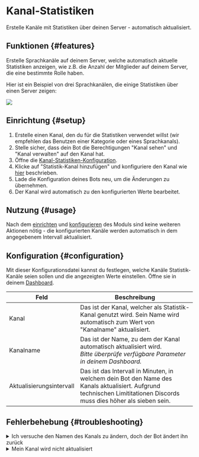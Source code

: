 # Kanal-Statistiken

Erstelle Kanäle mit Statistiken über deinen Server - automatisch aktualisiert.

<ModuleOverview moduleName="channel-stats" />

## Funktionen {#features}

Erstelle Sprachkanäle auf deinem Server, welche automatisch aktuelle Statistiken anzeigen, wie z.B. die Anzahl der Mitglieder 
auf deinem Server, die eine bestimmte Rolle haben.

Hier ist ein Beispiel von drei Sprachkanälen, die einige Statistiken über einen Server zeigen:

![](@site/docs/assets/custom-bot/modules/channel-stats/example.png)

## Einrichtung {#setup}

1. Erstelle einen Kanal, den du für die Statistiken verwendet willst (wir empfehlen das Benutzen einer Kategorie oder eines Sprachkanals).
2. Stelle sicher, dass dein Bot die Berechtigungen "Kanal sehen" und "Kanal verwalten" auf den Kanal hat.
3. Öffne die [Kanal-Statistiken-Konfiguration](https://scnx.app/de/glink?page=bot/configuration?file=channel-stats%7Cchannels).
4. Klicke auf "Statistik-Kanal hinzufügen" und konfiguriere den Kanal wie [hier](#configuration) beschrieben.
5. Lade die Konfiguration deines Bots neu, um die Änderungen zu übernehmen.
6. Der Kanal wird automatisch zu den konfigurierten Werte bearbeitet.

## Nutzung {#usage}

Nach dem [einrichten](#setup) und [konfigurieren](#configuration) des Moduls sind keine weiteren Aktionen nötig - die
konfigurierten Kanäle werden automatisch in dem angegebenem Intervall aktualisiert.

## Konfiguration {#configuration}

Mit dieser Konfigurationsdatei kannst du festlegen, welche Kanäle Statistik-Kanäle seien sollen und die angezeigten Werte einstellen. Öffne sie in 
deinem [Dashboard](https://scnx.app/de/glink?page=bot/configuration?file=channel-stats%7Cchannels).

| Feld                     | Beschreibung                                                                                                                                                            |
|---------------------------|------------------------------------------------------------------------------------------------------------------------------------------------------------------------|
| Kanal                     | Das ist der Kanal, welcher als Statistik-Kanal genutzt wird. Sein Name wird automatisch zum Wert von "Kanalname" aktualisiert.                                         |
| Kanalname                 | Das ist der Name, zu dem der Kanal automatisch aktualisiert wird. <br/><i>Bitte überprüfe verfügbare Parameter in deinem Dashboard.</i>                                | 
| Aktualisierungsintervall  | Das ist das Intervall in Minuten, in welchem dein Bot den Name des Kanals aktualisiert. Aufgrund technischen Limititationen Discords muss dies höher als sieben sein.  |

## Fehlerbehebung {#troubleshooting}

<details>
<summary>Ich versuche den Namen des Kanals zu ändern, doch der Bot ändert ihn zurück</summary>
    Wenn du den Namen des Kanals verändern willst, musst du das Feld "Kanalname" in der <a href="https://scnx.app/de/glink?page=bot/configuration?file=channel-stats%7Cchannel">Modul-Konfiguration</a> des Kanals aktualisieren.
</details>

<details>
    <summary>Mein Kanal wird nicht aktualisiert</summary>
    <ul>
        <li>Stelle sicher, dass du das festgelegte Aktualisierungs-Intervall abgewartet hast, da der Kanalname nur aktualisiert wird, wenn das Intervall abgelaufen ist.</li>
        <li>Es dauert eventuell länger als das für diesen Kanal festgelegte Aktualisierungs-Intervall aufgrund Limitierungen von Discord. Bitte warte bis zu drei Stunden.</li>
        <li>Stelle sicher, dass du den korrekten Parameter Wort für Wort (Groß- und Kleinschreibung beachten!) eingegeben hast. Ungültige Parameter werden nicht ersetzt.</li>
        <li>Stelle sicher, dass dein Bot die Berechtigungen "Kanal sehen" und "Kanal verwalten" auf den festgelegten Kanal hat.</li>
        <li>Aktualisiere deinen Discord-Client, wenn eine Änderung nicht sichtbar ist.</li>
    </ul>
    Der Name des Channels wird nicht aktualisiert, wenn der neue dem Altem gleicht.
</details>
